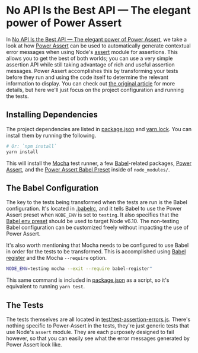 # No API Is the Best API — The elegant power of Power Assert

In [No API Is the Best API — The elegant power of Power Assert](https://intoli.com/blog/power-assert), we take a look at how [Power Assert](https://github.com/power-assert-js/power-assert) can be used to automatically generate contextual error messages when using Node's [assert](https://nodejs.org/api/assert.html) module for assertions.
This allows you to get the best of both worlds; you can use a very simple assertion API while still taking advantage of rich and useful assertion messages.
Power Assert accomplishes this by transforming your tests before they run and using the code itself to determine the relevant information to display.
You can check out [the original article](https://intoli.com/blog/power-assert) for more details, but here we'll just focus on the project configuration and running the tests.


## Installing Dependencies

The project dependencies are listed in [package.json](package.json) and [yarn.lock](yarn.lock).
You can install them by running the following.

```bash
# Or: `npm install`
yarn install
```

This will install the [Mocha](https://github.com/mochajs/mocha) test runner, a few [Babel](https://babeljs.io/)-related packages, [Power Assert](https://github.com/power-assert-js/power-assert), and the [Power Assert Babel Preset](https://github.com/power-assert-js/babel-preset-power-assert) inside of `node_modules/`.


## The Babel Configuration

The key to the tests being transformed when the tests are run is the Babel configuration.
It's located in [.babelrc](.babelrc), and it tells Babel to use the Power Assert preset when `NODE_ENV` is set to `testing`.
It also specifies that the [Babel env preset](https://babeljs.io/docs/plugins/preset-env/) should be used to target Node v6.10.
The non-testing Babel configuration can be customized freely without impacting the use of Power Assert.

It's also worth mentioning that Mocha needs to be configured to use Babel in order for the tests to be transformed.
This is accomplished using [Babel register](https://babeljs.io/docs/usage/babel-register/) and the Mocha `--require` option.

```bash
NODE_ENV=testing mocha --exit --require babel-register"
```

This same command is included in [package.json](package.json) as a script, so it's equivalent to running `yarn test`.


## The Tests

The tests themselves are all located in [test/test-assertion-errors.js](test/test-assertion-errors.js).
There's nothing specific to Power-Assert in the tests, they're just generic tests that use Node's `assert` module.
They are each purposely designed to fail however, so that you can easily see what the error messages generated by Power Assert look like.
